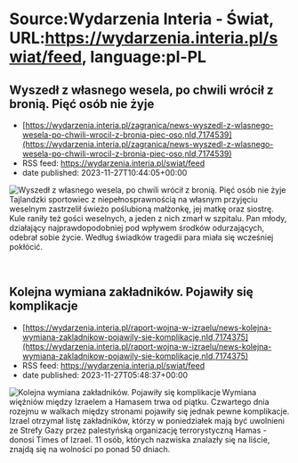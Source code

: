 # Source:Wydarzenia Interia - Świat, URL:https://wydarzenia.interia.pl/swiat/feed, language:pl-PL

## Wyszedł z własnego wesela, po chwili wrócił z bronią. Pięć osób nie żyje
 - [https://wydarzenia.interia.pl/zagranica/news-wyszedl-z-wlasnego-wesela-po-chwili-wrocil-z-bronia-piec-oso,nId,7174539](https://wydarzenia.interia.pl/zagranica/news-wyszedl-z-wlasnego-wesela-po-chwili-wrocil-z-bronia-piec-oso,nId,7174539)
 - RSS feed: https://wydarzenia.interia.pl/swiat/feed
 - date published: 2023-11-27T10:44:05+00:00

<p><a href="https://wydarzenia.interia.pl/zagranica/news-wyszedl-z-wlasnego-wesela-po-chwili-wrocil-z-bronia-piec-oso,nId,7174539"><img align="left" alt="Wyszedł z własnego wesela, po chwili wrócił z bronią. Pięć osób nie żyje " src="https://i.iplsc.com/wyszedl-z-wlasnego-wesela-po-chwili-wrocil-z-bronia-piec-oso/000A7XCPA8EA76B2-C321.jpg" /></a>Tajlandzki sportowiec z niepełnosprawnością na własnym przyjęciu weselnym zastrzelił świeżo poślubioną małżonkę, jej matkę oraz siostrę. Kule raniły też gości weselnych, a jeden z nich zmarł w szpitalu. Pan młody, działający najprawdopodobniej pod wpływem środków odurzających, odebrał sobie życie. Według świadków tragedii para miała się wcześniej pokłócić. </p><br clear="all" />

## Kolejna wymiana zakładników. Pojawiły się komplikacje
 - [https://wydarzenia.interia.pl/raport-wojna-w-izraelu/news-kolejna-wymiana-zakladnikow-pojawily-sie-komplikacje,nId,7174375](https://wydarzenia.interia.pl/raport-wojna-w-izraelu/news-kolejna-wymiana-zakladnikow-pojawily-sie-komplikacje,nId,7174375)
 - RSS feed: https://wydarzenia.interia.pl/swiat/feed
 - date published: 2023-11-27T05:48:37+00:00

<p><a href="https://wydarzenia.interia.pl/raport-wojna-w-izraelu/news-kolejna-wymiana-zakladnikow-pojawily-sie-komplikacje,nId,7174375"><img align="left" alt="Kolejna wymiana zakładników. Pojawiły się komplikacje" src="https://i.iplsc.com/kolejna-wymiana-zakladnikow-pojawily-sie-komplikacje/000I3BMYDDU7DAD1-C321.jpg" /></a>Wymiana więźniów między Izraelem a Hamasem trwa od piątku. Czwartego dnia rozejmu w walkach między stronami pojawiły się jednak pewne komplikacje. Izrael otrzymał listę zakładników, którzy w poniedziałek mają być uwolnieni ze Strefy Gazy przez palestyńską organizację terrorystyczną Hamas - donosi Times of Izrael. 11 osób, których nazwiska znalazły się na liście, znajdą się na wolności po ponad 50 dniach.</p><br clear="all" />

